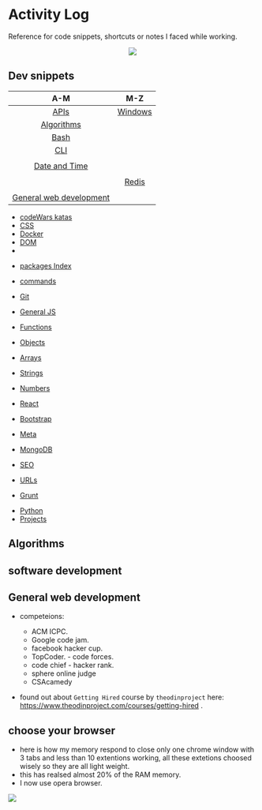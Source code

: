 # Activity Log

Reference for code snippets, shortcuts or notes I faced while working.

<div style="text-align:center; margin:auto; padding:auto;"><img style="margin:auto;" src="https://i.imgur.com/lRrDFLo.png" /></div>

## Dev snippets

|                                         A-M                                          |                                      M-Z                                      |
| :----------------------------------------------------------------------------------: | :---------------------------------------------------------------------------: |
|                                    [APIs](#apis)                                     | [Windows](https://github.com/ahmad-ali14/Activity-log/blob/master/windows.md) |
|                              [Algorithms](#algorithms)                               |
|       [Bash](https://github.com/ahmad-ali14/Activity-log/blob/master/bash.md)        |
|                                     [CLI](#cli)                                      |
|                                                                                      |
| [Date and Time](https://github.com/ahmad-ali14/Activity-log/blob/master/dateTime.md) |
|                                                                                      |
|                                                                                      |   [Redis](https://github.com/ahmad-ali14/Activity-log/blob/master/redis.md)   |
|                                                                                      |
|                 [General web development](#general-web-development)                  |

- [codeWars katas](#codewars-katas)
- [CSS](https://github.com/ahmad-ali14/Activity-log/blob/master/css.md)
- [Docker](https://github.com/ahmad-ali14/Activity-log/blob/master/docker.md)
- [DOM](https://github.com/ahmad-ali14/Activity-log/blob/master/dom.md)
-

* [packages Index](https://github.com/ahmad-ali14/Activity-log/blob/master/packages.md)
* [commands](#commands)
* [Git](https://github.com/ahmad-ali14/Activity-log/blob/master/git.md)

* [General JS](#general-js)
* [Functions](#functions)
* [Objects](#objects)
* [Arrays](#arrays)
* [Strings](#strings)
* [Numbers](#numbers)

* [React](https://github.com/ahmad-ali14/Activity-log/blob/master/react.md)
* [Bootstrap](#bootstrap)

* [Meta](#meta)
* [MongoDB](https://github.com/ahmad-ali14/Activity-log/blob/master/mongo.md)

* [SEO](#seo)
* [URLs](#urls)
* [Grunt](#grunt)

- [Python](#python)
- [Projects](#projects)

## Algorithms

## software development

## General web development

- competeions:

  - ACM ICPC.
  - Google code jam.
  - facebook hacker cup.
  - TopCoder. - code forces.
  - code chief - hacker rank.
  - sphere online judge
  - CSAcamedy

- found out about `Getting Hired` course by `theodinproject` here: <https://www.theodinproject.com/courses/getting-hired> .

## choose your browser

- here is how my memory respond to close only one chrome window with 3 tabs and less than 10 extentions working, all these extetions choosed wisely so they are all light weight.
- this has realsed almost 20% of the RAM memory.
- I now use opera browser.

![](https://i.imgur.com/XUbSPc3.png)
